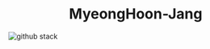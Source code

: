 # <div align="center"> MyeongHoon-Jang </div>

![github stack](https://github-readme-stats.vercel.app/api?username=indoor98&show_icons=true&theme=dark)
